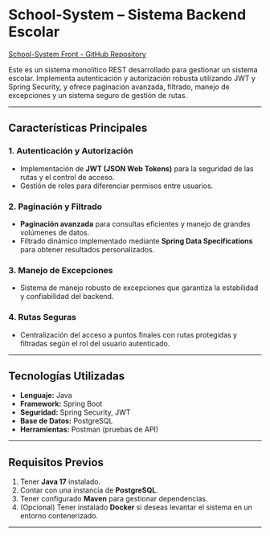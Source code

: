 # School-System – Sistema Backend Escolar  

[School-System Front - GitHub Repository](https://github.com/JoshivaYzair/School-System-Front.git)

Este es un sistema monolítico REST desarrollado para gestionar un sistema escolar. Implementa autenticación y autorización robusta utilizando JWT y Spring Security, y ofrece paginación avanzada, filtrado, manejo de excepciones y un sistema seguro de gestión de rutas.  

---

## **Características Principales**  
### 1. **Autenticación y Autorización**
- Implementación de **JWT (JSON Web Tokens)** para la seguridad de las rutas y el control de acceso.
- Gestión de roles para diferenciar permisos entre usuarios.  

### 2. **Paginación y Filtrado**
- **Paginación avanzada** para consultas eficientes y manejo de grandes volúmenes de datos.
- Filtrado dinámico implementado mediante **Spring Data Specifications** para obtener resultados personalizados.

### 3. **Manejo de Excepciones**
- Sistema de manejo robusto de excepciones que garantiza la estabilidad y confiabilidad del backend.  

### 4. **Rutas Seguras**
- Centralización del acceso a puntos finales con rutas protegidas y filtradas según el rol del usuario autenticado.

---

## **Tecnologías Utilizadas**
- **Lenguaje:** Java  
- **Framework:** Spring Boot  
- **Seguridad:** Spring Security, JWT  
- **Base de Datos:** PostgreSQL  
- **Herramientas:** Postman (pruebas de API)  

---

## **Requisitos Previos**
1. Tener **Java 17** instalado.  
2. Contar con una instancia de **PostgreSQL**.  
3. Tener configurado **Maven** para gestionar dependencias.  
4. (Opcional) Tener instalado **Docker** si deseas levantar el sistema en un entorno contenerizado.

---

